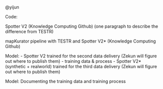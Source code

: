 
@yijun 

Code:

Spotter V2 (Knowledge Computing Github) (one paragraph to describe the difference from TESTR)

mapKurator pipeline with TESTR and Spotter V2* (Knowledge Computing Github)


Model:
	- Spotter V2 trained for the second data delivery (Zekun will figure out where to publish them) - training data & process
	- Spotter V2* (synthetic + realworld) trained for the third data delivery (Zekun will figure out where to publish them)

Model:
Documenting the training data and training process
